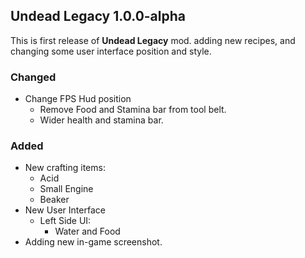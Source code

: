 ## Undead Legacy 1.0.0-alpha

This is first release of **Undead Legacy** mod. adding new recipes, and changing some user interface position and style.

### Changed

- Change FPS Hud position
    - Remove Food and Stamina bar from tool belt.
    - Wider health and stamina bar.

### Added

- New crafting items:
    - Acid
    - Small Engine
    - Beaker
- New User Interface
    - Left Side UI:
        - Water and Food
- Adding new in-game screenshot.
